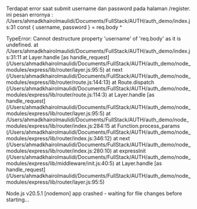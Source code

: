 Terdapat error saat submit username dan password pada halaman /register. ini pesan errornya :
/Users/ahmadkhairolmaulidi/Documents/FullStack/AUTH/auth_demo/index.js:31
  const { username, password } = req.body
          ^

TypeError: Cannot destructure property 'username' of 'req.body' as it is undefined.
    at /Users/ahmadkhairolmaulidi/Documents/FullStack/AUTH/auth_demo/index.js:31:11
    at Layer.handle [as handle_request] (/Users/ahmadkhairolmaulidi/Documents/FullStack/AUTH/auth_demo/node_modules/express/lib/router/layer.js:95:5)
    at next (/Users/ahmadkhairolmaulidi/Documents/FullStack/AUTH/auth_demo/node_modules/express/lib/router/route.js:144:13)
    at Route.dispatch (/Users/ahmadkhairolmaulidi/Documents/FullStack/AUTH/auth_demo/node_modules/express/lib/router/route.js:114:3)
    at Layer.handle [as handle_request] (/Users/ahmadkhairolmaulidi/Documents/FullStack/AUTH/auth_demo/node_modules/express/lib/router/layer.js:95:5)
    at /Users/ahmadkhairolmaulidi/Documents/FullStack/AUTH/auth_demo/node_modules/express/lib/router/index.js:284:15
    at Function.process_params (/Users/ahmadkhairolmaulidi/Documents/FullStack/AUTH/auth_demo/node_modules/express/lib/router/index.js:346:12)
    at next (/Users/ahmadkhairolmaulidi/Documents/FullStack/AUTH/auth_demo/node_modules/express/lib/router/index.js:280:10)
    at expressInit (/Users/ahmadkhairolmaulidi/Documents/FullStack/AUTH/auth_demo/node_modules/express/lib/middleware/init.js:40:5)
    at Layer.handle [as handle_request] (/Users/ahmadkhairolmaulidi/Documents/FullStack/AUTH/auth_demo/node_modules/express/lib/router/layer.js:95:5)

Node.js v20.5.1
[nodemon] app crashed - waiting for file changes before starting...
